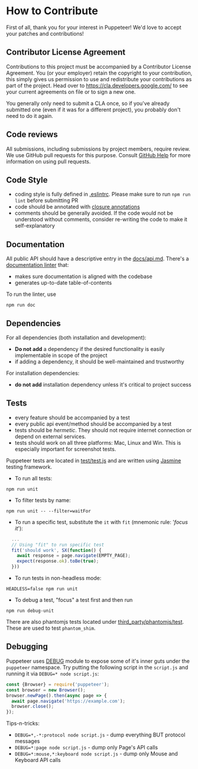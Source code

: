# How to Contribute

First of all, thank you for your interest in Puppeteer!
We'd love to accept your patches and contributions!

## Contributor License Agreement

Contributions to this project must be accompanied by a Contributor License
Agreement. You (or your employer) retain the copyright to your contribution,
this simply gives us permission to use and redistribute your contributions as
part of the project. Head over to <https://cla.developers.google.com/> to see
your current agreements on file or to sign a new one.

You generally only need to submit a CLA once, so if you've already submitted one
(even if it was for a different project), you probably don't need to do it
again.

## Code reviews

All submissions, including submissions by project members, require review. We
use GitHub pull requests for this purpose. Consult
[GitHub Help](https://help.github.com/articles/about-pull-requests/) for more
information on using pull requests.

## Code Style

- coding style is fully defined in [.eslintrc](https://github.com/GoogleChrome/puppeteer/blob/master/.eslintrc.js). Please make sure to run `npm run lint` before submitting PR
- code should be annotated with [closure annotations](https://github.com/google/closure-compiler/wiki/Annotating-JavaScript-for-the-Closure-Compiler)
- comments should be generally avoided. If the code would not be understood without comments, consider re-writing the code to make it self-explanatory

## Documentation

All public API should have a descriptive entry in the [docs/api.md](https://github.com/GoogleChrome/puppeteer/blob/master/docs/api.md). There's a [documentation linter](https://github.com/GoogleChrome/puppeteer/tree/master/utils/doclint) that:
- makes sure documentation is aligned with the codebase
- generates up-to-date table-of-contents

To run the linter, use
```
npm run doc
```

## Dependencies

For all dependencies (both installation and development):
- **Do not add** a dependency if the desired functionality is easily implementable in scope of the project
- if adding a dependency, it should be well-maintained and trustworthy

For installation dependencies:
- **do not add** installation dependency unless it's critical to project success

## Tests

- every feature should be accompanied by a test
- every public api event/method should be accompanied by a test
- tests should be *hermetic*. They should not require internet connection or depend on external services.
- tests should work on all three platforms: Mac, Linux and Win. This is especially important for screenshot tests.

Puppeteer tests are located in [test/test.js](https://github.com/GoogleChrome/puppeteer/blob/master/test/test.js)
and are written using [Jasmine](https://jasmine.github.io/) testing framework.

- To run all tests:
```
npm run unit
```
- To filter tests by name:
```
npm run unit -- --filter=waitFor
```
- To run a specific test, substitute the `it` with `fit` (mnemonic rule: '*focus it*'):
```js
  ...
  // Using "fit" to run specific test
  fit('should work', SX(function() {
    await response = page.navigate(EMPTY_PAGE);
    expect(response.ok).toBe(true);
  }))
```
- To run tests in non-headless mode:
```
HEADLESS=false npm run unit
```
- To debug a test, "focus" a test first and then run
```
npm run debug-unit
```

There are also phantomjs tests located under [third_party/phantomjs/test](https://github.com/GoogleChrome/puppeteer/tree/master/third_party/phantomjs). These
are used to test `phantom_shim`.


## Debugging
Puppeteer uses [DEBUG](https://github.com/visionmedia/debug) module to expose some of it's inner guts under the `puppeteer` namespace.
Try putting the following script in the `script.js` and running it via `DEBUG=* node script.js`:

```js
const {Browser} = require('puppeteer');
const browser = new Browser();
browser.newPage().then(async page => {
  await page.navigate('https://example.com');
  browser.close();
});
```

Tips-n-tricks:
- `DEBUG=*,-*:protocol node script.js` - dump everything BUT protocol messages
- `DEBUG=*:page node script.js` - dump only Page's API calls
- `DEBUG=*:mouse,*:keyboard node script.js` - dump only Mouse and Keyboard API calls